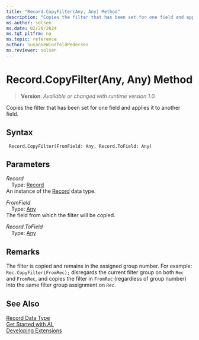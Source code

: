 ```yaml
---
title: "Record.CopyFilter(Any, Any) Method"
description: "Copies the filter that has been set for one field and applies it to another field."
ms.author: solsen
ms.date: 02/26/2024
ms.tgt_pltfrm: na
ms.topic: reference
author: SusanneWindfeldPedersen
ms.reviewer: solsen
---
```

[//]: # (START>DO_NOT_EDIT)
[//]: # (IMPORTANT:Do not edit any of the content between here and the END>DO_NOT_EDIT.)
[//]: # (Any modifications should be made in the .xml files in the ModernDev repo.)
# Record.CopyFilter(Any, Any) Method
> **Version**: _Available or changed with runtime version 1.0._

Copies the filter that has been set for one field and applies it to another field.


## Syntax
```AL
 Record.CopyFilter(FromField: Any, Record.ToField: Any)
```
## Parameters
*Record*  
&emsp;Type: [Record](record-data-type.md)  
An instance of the [Record](record-data-type.md) data type.  

*FromField*  
&emsp;Type: [Any](../any/any-data-type.md)  
The field from which the filter will be copied.  

*Record.ToField*  
&emsp;Type: [Any](../any/any-data-type.md)  
  



[//]: # (IMPORTANT: END>DO_NOT_EDIT)

## Remarks
The filter is copied and remains in the assigned group number. For example: `Rec.CopyFilter(FromRec);`
disregards the current filter group on both `Rec` and `FromRec`, and copies the filter in `FromRec` (regardless of group number) into the same filter group assignment on `Rec`.

## See Also
[Record Data Type](record-data-type.md)  
[Get Started with AL](../../devenv-get-started.md)  
[Developing Extensions](../../devenv-dev-overview.md)